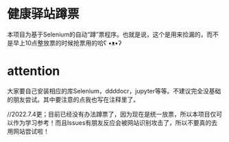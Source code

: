 # 健康驿站蹲票

本项目为基于Selenium的自动“蹲”票程序。也就是说，这个是用来捡漏的，而不是早上10点整放票的时候抢票用的哈ʕ •ᴥ•ʔ

# attention
大家要自己安装相应的库Selenium，ddddocr，jupyter等等。不建议完全没基础的朋友尝试。其中要注意的点我也写在注释里了。

//2022.7.4更；目前已经没有办法蹲票了，因为现在是统一放票，所以本项目仅可以作为学习参考！而且Issues有朋友反应会被网站识别攻击了，所以不要真的去用网站尝试啦！

